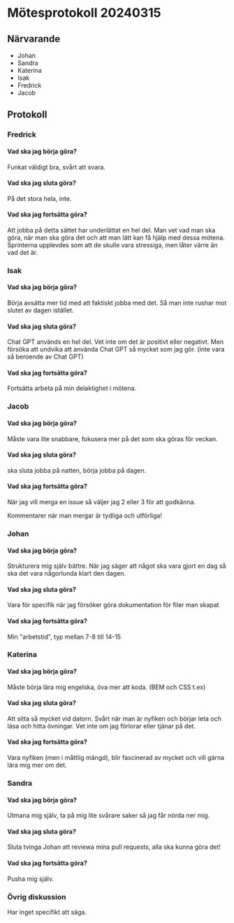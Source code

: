 # Mötesprotokoll 20240315

## Närvarande
* Johan
* Sandra
* Katerina
* Isak 
* Fredrick
* Jacob

## Protokoll

### Fredrick
#### Vad ska jag börja göra?
Funkat väldigt bra, svårt att svara.

#### Vad ska jag sluta göra?
På det stora hela, inte. 

#### Vad ska jag fortsätta göra? 
Att jobba på detta sättet har underlättat en hel del. Man vet vad man ska göra, när man ska göra det och att man lätt kan få hjälp med dessa mötena. Sprinterna upplevdes som att de skulle vara stressiga, men låter värre än vad det är.

### Isak 
#### Vad ska jag börja göra?
Börja avsätta mer tid med att faktiskt jobba med det. Så man inte rushar mot slutet av dagen istället. 

#### Vad ska jag sluta göra?
Chat GPT används en hel del. Vet inte om det är positivt eller negativt. Men försöka att undvika att använda Chat GPT så mycket som jag gör. (inte vara så beroende av Chat GPT)

#### Vad ska jag fortsätta göra? 
Fortsätta arbeta på min delaktighet i mötena.

### Jacob
#### Vad ska jag börja göra?
Måste vara lite snabbare, fokusera mer på det som ska göras för veckan. 

#### Vad ska jag sluta göra?
ska sluta jobba på natten, börja jobba på dagen. 

#### Vad ska jag fortsätta göra? 
När jag vill merga en issue så väljer jag 2 eller 3 för att godkänna. 

Kommentarer när man mergar är tydliga och utförliga!

### Johan
#### Vad ska jag börja göra?
Strukturera mig själv bättre. När jag säger att något ska vara gjort en dag så ska det vara någorlunda klart den dagen.

#### Vad ska jag sluta göra?
Vara för specifik när jag försöker göra dokumentation för filer man skapat

#### Vad ska jag fortsätta göra? 
Min "arbetstid", typ mellan 7-8 till 14-15


### Katerina
#### Vad ska jag börja göra?
Måste börja lära mig engelska, öva mer att koda. (BEM och CSS t.ex)

#### Vad ska jag sluta göra?
Att sitta så mycket vid datorn. Svårt när man är nyfiken och börjar leta och läsa och hitta övningar. Vet inte om jag förlorar eller tjänar på det.

#### Vad ska jag fortsätta göra? 
Vara nyfiken (men i måttlig mängd), blir fascinerad av mycket och vill gärna lära mig mer om det.

### Sandra
#### Vad ska jag börja göra?
Utmana mig själv, ta på mig lite svårare saker så jag får nörda ner mig. 

#### Vad ska jag sluta göra?
Sluta tvinga Johan att reviewa mina pull requests, alla ska kunna göra det!

#### Vad ska jag fortsätta göra? 
Pusha mig själv. 


### Övrig diskussion
Har inget specifikt att säga. 
